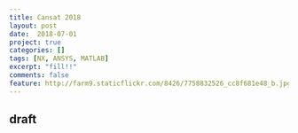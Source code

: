 ```yaml
---
title: Cansat 2018
layout: post
date:  2018-07-01
project: true
categories: []
tags: [NX, ANSYS, MATLAB]
excerpt: "fill!!"
comments: false
feature: http://farm9.staticflickr.com/8426/7758832526_cc8f681e48_b.jpg
---
```

## draft
